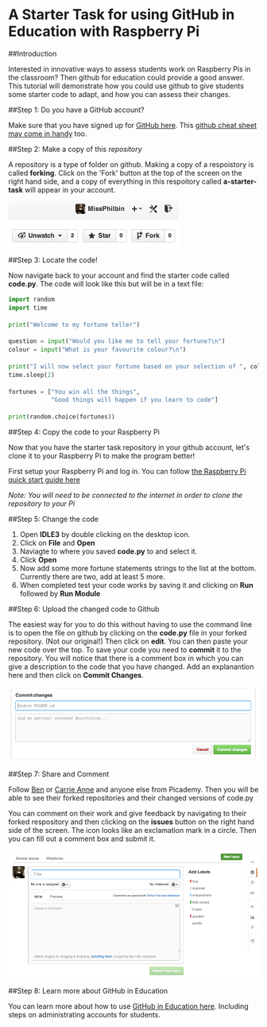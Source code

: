 # A Starter Task for using GitHub in Education with Raspberry Pi

##Introduction

Interested in innovative ways to assess students work on Raspberry Pis in the classroom? Then github for education could provide a good answer. This tutorial will demonstrate how you could use github to give students some starter code to adapt, and how you can assess their changes.

##Step 1: Do you have a GitHub account?

Make sure that you have signed up for [GitHub here](https://github.com/). This [github cheat sheet may come in handy](https://education.github.com/git-cheat-sheet-education.pdf) too.

##Step 2: Make a copy of this *repository*

A repository is a type of folder on github. Making a copy of a respoistory is called **forking**. Click on the 'Fork' button at the top of the screen on the right hand side, and a copy of everything in this respoitory called **a-starter-task** will appear in your account.

![](forking.png)

##Step 3: Locate the code!

Now navigate back to your account and find the starter code called **code.py**. The code will look like this but will be in a text file:

```python
import random
import time

print("Welcome to my fortune teller")

question = input("Would you like me to tell your fortune?\n")
colour = input("What is your favourite colour?\n")

print("I will now select your fortune based on your selection of ", colour)
time.sleep(2)

fortunes = ["You win all the things",
			"Good things will happen if you learn to code"]
			
print(random.choice(fortunes))

```			

##Step 4: Copy the code to your Raspberry Pi

Now that you have the starter task repository in your github account, let's clone it to your Raspberry Pi to make the program better!

First setup your Raspberry Pi and log in. You can follow [the Raspberry Pi quick start guide here](http://www.raspberrypi.org/help/quick-start-guide/)

*Note: You will need to be connected to the internet in order to clone the repository to your Pi*


##Step 5: Change the code

1. Open **IDLE3** by double clicking on the desktop icon. 
2. Click on **File** and **Open**
3. Naviagte to where you saved **code.py** to and select it.
4. Click **Open**
5. Now add some more fortune statements strings to the list at the bottom. Currently there are two, add at least 5 more.
6. When completed test your code works by saving it and clicking on **Run** followed by **Run Module**

##Step 6: Upload the changed code to Github

The easiest way for you to do this without having to use the command line is to open the file on github by clicking on the **code.py** file in your forked repository. (Not our original!) Then click on **edit**. You can then paste your new code over the top. To save your code you need to **commit** it to the repository. You will notice that there is a comment box in which you can give a description to the code that you have changed. Add an explanantion here and then click on **Commit Changes**.

![](commit.png)

##Step 7: Share and Comment

Follow [Ben](http://github.com/bennuttall) or [Carrie Anne](http://github.com/missphilbin) and anyone else from Picademy. Then you will be able to see their forked repositories and their changed versions of code.py

You can comment on their work and give feedback by navigating to their forked respository and then clicking on the **issues** button on the right hand side of the screen. The icon looks like an exclamation mark in a circle. Then you can fill out a comment box and submit it. 

![](issues.png)

##Step 8: Learn more about GitHub in Education

You can learn more about how to use [GitHub in Education here](https://education.github.com/guide). Including steps on administrating accounts for students. 
